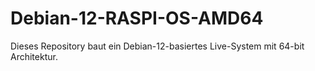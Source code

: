 # Debian-12-RASPI-OS-AMD64

Dieses Repository baut ein Debian-12-basiertes Live-System mit 64-bit Architektur.
